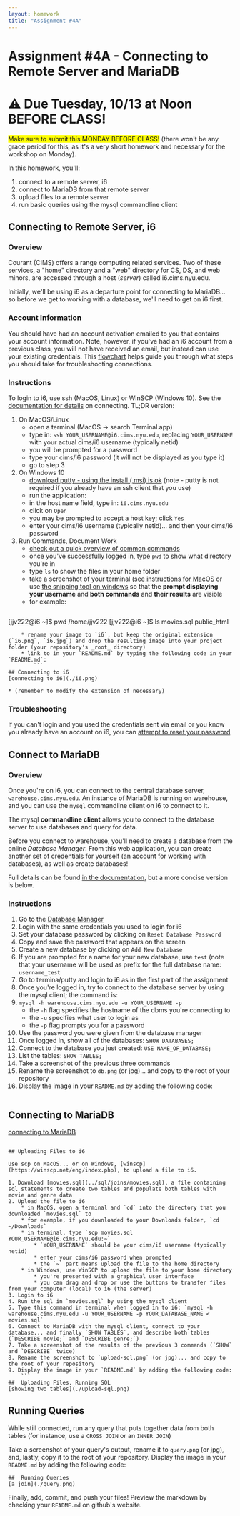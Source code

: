 ```yaml
---
layout: homework
title: "Assignment #4A"
---
```

<style>
.hl {
	background-color: yellow;
}
img {
    border: 1px solid #000;
}

.warning {
    background-color: yellow;
    color: #aa1122;
    font-weight: bold;
}

.hidden {
    display: none;
}

.hintButton {
    color: #7788ff;
    cursor: pointer;
}
</style>
<script>
document.addEventListener('DOMContentLoaded', hideHints);

function hideHints(evt) {
    document.querySelectorAll('.hint').forEach((ele, i) => {
        const div = document.createElement('div');
        div.id = 'hint' + i + 'Button';
        ele.id = 'hint' + i;
        ele.classList.add('hidden');
        div.addEventListener('click', onClick);
        div.textContent = 'Show Hint';
        div.className = 'hintButton';
        ele.parentNode.insertBefore(div, ele);
    });

}

function onClick(evt) {
    const hintId = this.id.replace('Button', '');
    const hint = document.getElementById(hintId);
    hint.classList.toggle('hidden');
    this.textContent = this.textConent === 'Show Hint' ? 'Hide Hint' : 'Show Hint';
}
</script>

# Assignment #4A - Connecting to Remote Server and MariaDB 

# ⚠️ Due Tuesday, 10/13 at Noon __BEFORE CLASS__!

<span class="hl">Make sure to submit this MONDAY BEFORE CLASS!</span> (there won't be any grace period for this, as it's a very short homework and necessary for the workshop on Monday).

In this homework, you'll:

1. connect to a remote server, i6
2. connect to MariaDB from that remote server
3. upload files to a remote server
4. run basic queries using the mysql commandline client



## Connecting to Remote Server, i6

### Overview

Courant (CIMS) offers a range computing related services. Two of these services, a "home" directory and a "web" directory for CS, DS, and web minors, are accessed through a host (_server_) called i6.cims.nyu.edu.

Initially, we'll be using i6 as a departure point for connecting to MariaDB... so before we get to working with a database, we'll need to get on i6 first.

### Account Information 

You should have had an account activation emailed to you that contains your account information. Note, however, if you've had an i6 account from a previous class, you will not have received an email, but instead can use your existing credentials. This [flowchart](https://cims.nyu.edu/cms_content/i6-account-access-troubleshooting.pdf) helps guide you through what steps you should take for troubleshooting connections.

### Instructions 

To login to i6, use ssh (MacOS, Linux) or WinSCP (Windows 10). See the [documentation for details](https://cims.nyu.edu/webapps/content/systems/resources/i6/connect) on connecting. TL;DR version:

1. On MacOS/Linux
	* open a terminal (MacOS &rarr; search Terminal.app)
	* type in: `ssh YOUR_USERNAME@i6.cims.nyu.edu`, replacing `YOUR_USERNAME` with your actual cims/i6 username (typically netid)
	* you will be prompted for a password
	* type your cims/i6 password (it will not be displayed as you type it)
	* go to step 3
2. On Windows 10
	* [download putty - using the install (.msi) is ok](https://www.putty.org/) (note - putty is not required if you already have an ssh client that you use)
	* run the application:
	* in the host name field, type in: `i6.cims.nyu.edu`
	* click on `Open`
	* you may be prompted to accept a host key; click `Yes`
	* enter your cims/i6 username (typically netid)... and then your cims/i6 password
3. Run Commands, Document Work	
	* [check out a quick overview of common commands](https://cims.nyu.edu/webapps/content/systems/resources/i6/resetpassword)
	* once you've successfully logged in, type `pwd` to show what directory you're in
	* type `ls` to show the files in your home folder
	* take a screenshot of your terminal ([see instructions for MacOS](https://support.apple.com/en-us/HT201361) or use [the snipping tool on windows](https://support.microsoft.com/en-us/help/4027213/windows-10-open-snipping-tool-and-take-a-screenshot) so that the __prompt displaying your username__ and __both commands__ and __their results__ are visible
	* for example:
		```
[jjv222@i6 ~]$ pwd
/home/jjv222
[jjv222@i6 ~]$ ls
movies.sql  public_html  
```
	* rename your image to `i6`, but keep the original extension (`i6.png`, `i6.jpg`) and drop the resulting image into your project folder (your repository's _root_ directory)
	* link to in your `README.md` by typing the following code in your `README.md`: 
		```
## Connecting to i6
[connecting to i6](./i6.png)
```
	* (remember to modify the extension of necessary)


### Troubleshooting

If you can't login and you used the credentials sent via email or you know you already have an account on i6, you can [attempt to reset your password](https://cims.nyu.edu/webapps/content/systems/resources/i6/resetpassword)


## Connect to MariaDB

### Overview

Once you're on i6, you can connect to the central database server, `warehouse.cims.nyu.edu`. An instance of MariaDB is running on warehouse, and you can use the `mysql` commandline client on i6 to connect to it.

The mysql __commandline client__ allows you to connect to the database server to use databases and query for data. 

Before you connect to warehouse, you'll need to create a database from the online _Database Manager_. From this web application, you can create another set of credentials for yourself (an account for working with databases), as well as create databases!

Full details can be found [in the documentation](https://cims.nyu.edu/webapps/content/systems/userservices/databases), but a more concise version is below.

### Instructions

1. Go to the [Database Manager](https://cims.nyu.edu/webapps/login/cims?origin=%2Fwebapps%2Fdatabases)
2. Login with the same credentials you used to login for i6
3. Set your database password by clicking on `Reset Database Password`
4. Copy and save the password that appears on the screen
5. Create a new database by clicking on `Add New Database`
6. If you are prompted for a name for your new database, use `test` (note that your username will be used as prefix for the full database name: `username_test`
7. Go to termina/putty and login to i6 as in the first part of the assignment
8. Once you're logged in, try to connect to the database server by using the mysql client; the command is:
9. `mysql -h warehouse.cims.nyu.edu -u YOUR_USERNAME -p`
	* the `-h` flag specifies the hostname of the dbms you're connecting to
	* the `-u` specifies what user to login as
	* the `-p` flag prompts you for a password
10. Use the password you were given from the database manager
11. Once logged in, show all of the databases: `SHOW DATABASES;`
12. Connect to the database you just created: `USE NAME_OF_DATABASE;`
13. List the tables: `SHOW TABLES;`
14. Take a screenshot of the previous three commands
15. Rename the screenshot to `db.png` (or jpg)... and copy to the root of your repository
16. Display the image in your `README.md` by adding the following code:
	```
## Connecting to MariaDB
[connecting to MariaDB](./db.png)
```

## Uploading Files to i6

Use scp on MacOS... or on Windows, [winscp](https://winscp.net/eng/index.php), to upload a file to i6.

1. Download [movies.sql](../sql/joins/movies.sql), a file containing sql statements to create two tables and populate both tables with movie and genre data
2. Upload the file to i6
	* in MacOS, open a terminal and `cd` into the directory that you downloaded `movies.sql` to
	* for example, if you downloaded to your Downloads folder, `cd ~/Downloads`
	* in terminal, type `scp movies.sql YOUR_USERNAME@i6.cims.nyu.edu:~`
		* `YOUR_USERNAME` should be your cims/i6 username (typically netid)
		* enter your cims/i6 password when prompted
		* the `~` part means upload the file to the home directory
	* in Windows, use WinSCP to upload the file to your home directory
		* you're presented with a graphical user interface
		* you can drag and drop or use the buttons to transfer files from your computer (local) to i6 (the server)
3. Login to i6
4. Run the sql in `movies.sql` by using the mysql client
5. Type this command in terminal when logged in to i6: `mysql -h warehouse.cims.nyu.edu -u YOUR_USERNAME -p YOUR_DATABASE_NAME < movies.sql`
6. Connect to MariaDB with the mysql client, connect to your database... and finally `SHOW TABLES`, and describe both tables (`DESCRIBE movie;` and `DESCRIBE genre;`)
7. Take a screenshot of the results of the previous 3 commands (`SHOW` and `DESCRIBE` twice)
8. Rename the screenshot to `upload-sql.png` (or jpg)... and copy to the root of your repository
9. Display the image in your `README.md` by adding the following code:
	```
##  Uploading Files, Running SQL
[showing two tables](./upload-sql.png)
```
	
## Running Queries

While still connected, run any query that puts together data from both tables (for instance, use a `CROSS JOIN` or an `INNER JOIN`)

Take a screenshot of your query's output, rename it to `query.png` (or jpg), and, lastly, copy it to the root of your repository.  Display the image in your `README.md` by adding the following code:

```
##  Running Queries
[a join](./query.png)
```

Finally, add, commit, and push your files! Preview the markdown by checking your `README.md` on github's website.
